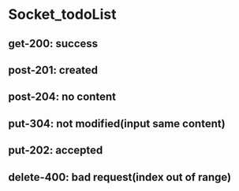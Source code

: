 # Socket_todoList

## get-200: success 
## post-201: created 
## post-204: no content 
## put-304: not modified(input same content)
## put-202: accepted 
## delete-400: bad request(index out of range)
